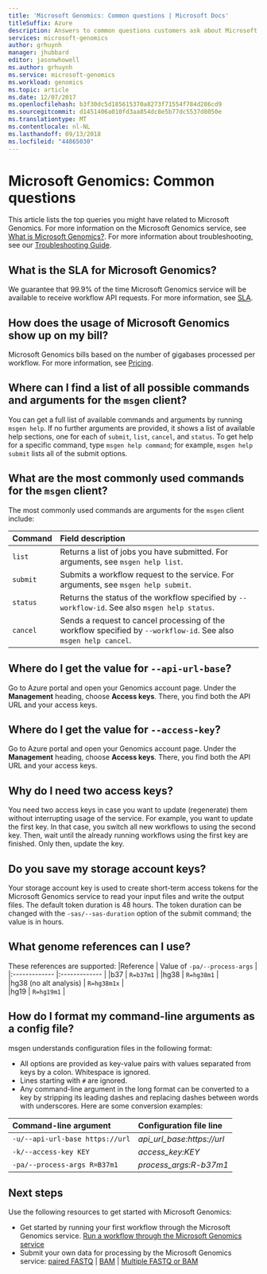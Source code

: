 ```yaml
---
title: 'Microsoft Genomics: Common questions | Microsoft Docs'
titleSuffix: Azure
description: Answers to common questions customers ask about Microsoft Genomics.
services: microsoft-genomics
author: grhuynh
manager: jhubbard
editor: jasonwhowell
ms.author: grhuynh
ms.service: microsoft-genomics
ms.workload: genomics
ms.topic: article
ms.date: 12/07/2017
ms.openlocfilehash: b3f30dc5d185615370a8273f71554f784d286cd9
ms.sourcegitcommit: d1451406a010fd3aa854dc8e5b77dc5537d8050e
ms.translationtype: MT
ms.contentlocale: nl-NL
ms.lasthandoff: 09/13/2018
ms.locfileid: "44865030"
---
```

# <a name="microsoft-genomics-common-questions"></a>Microsoft Genomics: Common questions

This article lists the top queries you might have related to Microsoft Genomics. For more information on the Microsoft Genomics service, see [What is Microsoft Genomics?](overview-what-is-genomics.md). For more information about troubleshooting, see our [Troubleshooting Guide](troubleshooting-guide-genomics.md). 


## <a name="what-is-the-sla-for-microsoft-genomics"></a>What is the SLA for Microsoft Genomics?
We guarantee that 99.9% of the time Microsoft Genomics service will be available to receive workflow API requests. For more information, see [SLA](https://azure.microsoft.com/support/legal/sla/genomics/v1_0/).

## <a name="how-does-the-usage-of-microsoft-genomics-show-up-on-my-bill"></a>How does the usage of Microsoft Genomics show up on my bill?
Microsoft Genomics bills based on the number of gigabases processed per workflow. For more information, see [Pricing](https://azure.microsoft.com/pricing/details/genomics/).


## <a name="where-can-i-find-a-list-of-all-possible-commands-and-arguments-for-the-msgen-client"></a>Where can I find a list of all possible commands and arguments for the `msgen` client?
You can get a full list of available commands and arguments by running `msgen help`. If no further arguments are provided, it shows a list of available help sections, one for each of `submit`, `list`, `cancel`, and `status`. To get help for a specific command, type `msgen help command`; for example, `msgen help submit` lists all of the submit options.

## <a name="what-are-the-most-commonly-used-commands-for-the-msgen-client"></a>What are the most commonly used commands for the `msgen` client?
The most commonly used commands are arguments for the `msgen` client include: 

 |**Command**          |  **Field description** |
 |:--------------------|:-------------         |
 |`list`               |Returns a list of jobs you have submitted. For arguments, see `msgen help list`.  |
 |`submit`             |Submits a workflow request to the service. For arguments, see `msgen help submit`.|
 |`status`             |Returns the status of the workflow specified by `--workflow-id`. See also `msgen help status`. |
 |`cancel`             |Sends a request to cancel processing of the workflow specified by `--workflow-id`. See also `msgen help cancel`. |

## <a name="where-do-i-get-the-value-for---api-url-base"></a>Where do I get the value for `--api-url-base`?
Go to Azure portal and open your Genomics account page. Under the **Management** heading, choose **Access keys**. There, you find both the API URL and your access keys.

## <a name="where-do-i-get-the-value-for---access-key"></a>Where do I get the value for `--access-key`?
Go to Azure portal and open your Genomics account page. Under the **Management** heading, choose **Access keys**. There, you find both the API URL and your access keys.

## <a name="why-do-i-need-two-access-keys"></a>Why do I need two access keys?
You need two access keys in case you want to update (regenerate) them without interrupting usage of the service. For example, you want to update the first key. In that case, you switch all new workflows to using the second key. Then, wait until the already running workflows using the first key are finished. Only then, update the key.

## <a name="do-you-save-my-storage-account-keys"></a>Do you save my storage account keys?
Your storage account key is used to create short-term access tokens for the Microsoft Genomics service to read your input files and write the output files. The default token duration is 48 hours. The token duration can be changed with the `-sas/--sas-duration` option of the submit command; the value is in hours.

## <a name="what-genome-references-can-i-use"></a>What genome references can I use?

These references are supported:
 |Reference              | Value of `-pa/--process-args` |
 |:-------------         |:-------------                 |
 |b37                    | `R=b37m1`                     |
 |hg38                   | `R=hg38m1`                    |      
 |hg38 (no alt analysis) | `R=hg38m1x`                   |  
 |hg19                   | `R=hg19m1`                    |    

## <a name="how-do-i-format-my-command-line-arguments-as-a-config-file"></a>How do I format my command-line arguments as a config file? 

msgen understands configuration files in the following format:
* All options are provided as key-value pairs with values separated from keys by a colon.
Whitespace is ignored.
* Lines starting with `#` are ignored.
* Any command-line argument in the long format can be converted to a key by stripping its leading dashes and replacing dashes between words with underscores. Here are some conversion examples:

 |Command-line argument            | Configuration file line |
 |:-------------                   |:-------------                 |
 |`-u/--api-url-base https://url`  | *api_url_base:https://url*    |
 |`-k/--access-key KEY`            | *access_key:KEY*              |      
 |`-pa/--process-args R=B37m1`     | *process_args:R-b37m1*        |  

## <a name="next-steps"></a>Next steps

Use the following resources to get started with Microsoft Genomics:
- Get started by running your first workflow through the Microsoft Genomics service. [Run a workflow through the Microsoft Genomics service ](quickstart-run-genomics-workflow-portal.md)
- Submit your own data for processing by the Microsoft Genomics service: [paired FASTQ](quickstart-input-pair-FASTQ.md) | [BAM](quickstart-input-BAM.md) | [Multiple FASTQ or BAM](quickstart-input-multiple.md) 

